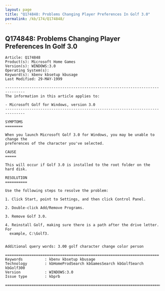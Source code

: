 ```yaml
---
layout: page
title: "Q174848: Problems Changing Player Preferences In Golf 3.0"
permalink: /kb/174/Q174848/
---
```


## Q174848: Problems Changing Player Preferences In Golf 3.0

	Article: Q174848
	Product(s): Microsoft Home Games
	Version(s): WINDOWS:3.0
	Operating System(s): 
	Keyword(s): kbenv kbsetup kbusage
	Last Modified: 29-MAY-1999
	
	-------------------------------------------------------------------------------
	The information in this article applies to:
	
	- Microsoft Golf for Windows, version 3.0 
	-------------------------------------------------------------------------------
	
	SYMPTOMS
	========
	
	When you launch Microsoft Golf 3.0 for Windows, you may be unable to change the
	preferences of the character you've selected.
	
	CAUSE
	=====
	
	This will occur if Golf 3.0 is installed to the root folder on the hard disk.
	
	RESOLUTION
	==========
	
	Use the following steps to resolve the problem:
	
	1. Click Start, point to Settings, and then click Control Panel.
	
	2. Double-click Add/Remove Programs.
	
	3. Remove Golf 3.0.
	
	4. Reinstall Golf, making sure there is a path after the drive letter. For
	  example, C:\Golf3.
	
	
	Additional query words: 3.00 golf character change color person
	
	======================================================================
	Keywords          : kbenv kbsetup kbusage 
	Technology        : kbHomeProdSearch kbGamesSearch kbGolfSearch kbGolf300
	Version           : WINDOWS:3.0
	Issue type        : kbprb
	
	=============================================================================
	
